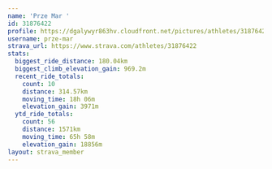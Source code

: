 ```yaml
---
name: 'Prze Mar '
id: 31876422
profile: https://dgalywyr863hv.cloudfront.net/pictures/athletes/31876422/22548952/4/large.jpg
username: prze-mar
strava_url: https://www.strava.com/athletes/31876422
stats:
  biggest_ride_distance: 180.04km
  biggest_climb_elevation_gain: 969.2m
  recent_ride_totals:
    count: 10
    distance: 314.57km
    moving_time: 18h 06m
    elevation_gain: 3971m
  ytd_ride_totals:
    count: 56
    distance: 1571km
    moving_time: 65h 58m
    elevation_gain: 18856m
layout: strava_member
--- 
```

